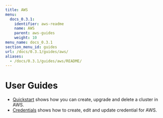 ```yaml
---
title: AWS
menu:
  docs_0.3.1:
    identifier: aws-readme
    name: AWS
    parent: aws-guides
    weight: 10
menu_name: docs_0.3.1
section_menu_id: guides
url: /docs/0.3.1/guides/aws/
aliases:
  - /docs/0.3.1/guides/aws/README/
---
```


# User Guides

- [Quickstart](/docs/guides/aws/quickstart/) shows how you can create, upgrade and delete a cluster in AWS.
- [Credentials](/docs/guides/aws/credentials/) shows how to create, edit and update credential for AWS.
